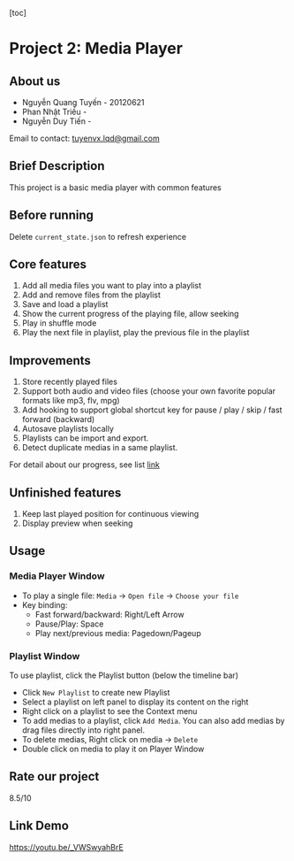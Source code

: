[toc]

# Project 2: Media Player

## About us

- Nguyễn Quang Tuyến - 20120621
- Phan Nhật Triều - 
- Nguyễn Duy Tiến - 

Email to contact: tuyenvx.lqd@gmail.com

## Brief Description

This project is a basic media player with common features

## Before running

Delete `current_state.json` to refresh experience

## Core features

1. Add all media files you want to play into a playlist 
2. Add and remove files from the playlist
3. Save and load a playlist
4. Show the current progress of the playing file, allow seeking
5. Play in shuffle mode
6. Play the next file in playlist, play the previous file in the playlist

## Improvements 

1. Store recently played files
2. Support both audio and video files (choose your own favorite popular formats like mp3, flv, mpg)
3. Add hooking to support global shortcut key for pause / play / skip / fast forward (backward) 
4. Autosave playlists locally
5. Playlists can be import and export.
6. Detect duplicate medias in a same playlist.

For detail about our progress, see list [link](https://github.com/sulaidat/Media-Player/blob/main/Media%20Player/readme.md) 

## Unfinished features

1. Keep last played position for continuous viewing
2. Display preview when seeking

## Usage

### Media Player Window 

- To play a single file: `Media` -> `Open file` -> `Choose your file`
- Key binding:
  - Fast forward/backward: Right/Left Arrow
  - Pause/Play: Space
  - Play next/previous media: Pagedown/Pageup

### Playlist Window

To use playlist, click the Playlist button (below the timeline bar)

- Click `New Playlist` to create new Playlist
- Select a playlist on left panel to display its content on the right 
- Right click on a playlist to see the Context menu
- To add medias to a playlist, click `Add Media`. You can also add medias by drag files directly into right panel.
- To delete medias, Right click on media -> `Delete`
- Double click on media to play it on Player Window

## Rate our project

8.5/10

## Link Demo

https://youtu.be/_VWSwyahBrE

